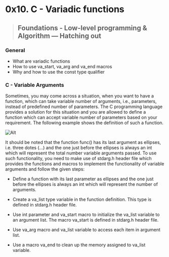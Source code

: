 # 0x10. C - Variadic functions
> ## Foundations - Low-level programming & Algorithm ― Hatching out

### General

* What are variadic functions
* How to use va_start, va_arg and va_end macros
* Why and how to use the const type qualifier

### C - Variable Arguments

Sometimes, you may come across a situation, when you want to have a function, which can take variable number of arguments, i.e., parameters, instead of predefined number of parameters. The C programming language provides a solution for this situation and you are allowed to define a function which can accept variable number of parameters based on your requirement. The following example shows the definition of such a function.

![Alt](https://i.ibb.co/PmZL8Kr/Captura.png)

It should be noted that the function func() has its last argument as ellipses, i.e. three dotes (...) and the one just before the ellipses is always an int which will represent the total number variable arguments passed. To use such functionality, you need to make use of stdarg.h header file which provides the functions and macros to implement the functionality of variable arguments and follow the given steps:

* Define a function with its last parameter as ellipses and the one just before the ellipses is always an int which will represent the number of arguments.

* Create a va_list type variable in the function definition. This type is defined in stdarg.h header file.

* Use int parameter and va_start macro to initialize the va_list variable to an argument list. The macro va_start is defined in stdarg.h header file.

* Use va_arg macro and va_list variable to access each item in argument list.

* Use a macro va_end to clean up the memory assigned to va_list variable.
